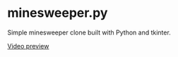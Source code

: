 # minesweeper.py
Simple minesweeper clone built with Python and tkinter.


[Video preview](https://gfycat.com/sardonicgargantuanirishdraughthorse)

